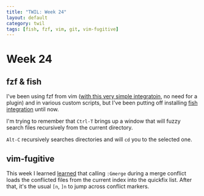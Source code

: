 ```yaml
---
title: "TWIL: Week 24"
layout: default
category: twil
tags: [fish, fzf, vim, git, vim-fugitive]
---
```


# Week 24

## fzf & fish

I've been using fzf from vim ([with this very simple integratoin][fzf-vim], no
need for a plugin) and in various custom scripts, but I've been putting off
installing [fish integration][fzf-fish] until now.

I'm trying to remember that `Ctrl-T` brings up a window that will fuzzy search
files recursively from the current directory.

`Alt-C` recursively searches directories and will `cd` you to the selected one.

## vim-fugitive

This week I learned [learned][gmerge-reddit] that calling `:Gmerge` during a
merge conflict loads the conflicted files from the current index into the
quickfix list. After that, it's the usual `[n`, `]n` to jump across conflict
markers.

[gmerge-reddit]: https://www.reddit.com/r/vim/comments/6kfyae/vimfugitive_workflow/djlto95/
[fzf-fish]: https://github.com/fisherman/fzf
[fzf-vim]: https://github.com/mfilej/dotfiles/blob/b4767450fe5498af5f5ff7b14cf7bb665c937286/.vimrc#L13-L14
